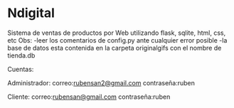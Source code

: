# Ndigital
Sistema de ventas de productos por Web utilizando flask, sqlite, html, css, etc
Obs: -leer los comentarios de config.py ante cualquier error posible
     -la base de datos esta contenida en la carpeta originalgifs con el nombre 	de tienda.db

Cuentas:

Administrador:
correo:rubensan2@gmail.com
contraseña:ruben

Cliente:
correo:rubensan@gmail.com
contraseña:ruben

